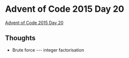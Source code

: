 # Advent of Code 2015 Day 20

[Advent of Code 2015 Day 20](https://adventofcode.com/2015/day/20)

## Thoughts

- Brute force --- integer factorisation
